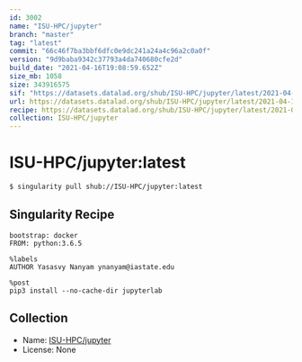 ```yaml
---
id: 3002
name: "ISU-HPC/jupyter"
branch: "master"
tag: "latest"
commit: "66c46f7ba3bbf6dfc0e9dc241a24a4c96a2c0a0f"
version: "9d9baba9342c37793a4da740680cfe2d"
build_date: "2021-04-16T19:08:59.652Z"
size_mb: 1058
size: 343916575
sif: "https://datasets.datalad.org/shub/ISU-HPC/jupyter/latest/2021-04-16-66c46f7b-9d9baba9/9d9baba9342c37793a4da740680cfe2d.simg"
url: https://datasets.datalad.org/shub/ISU-HPC/jupyter/latest/2021-04-16-66c46f7b-9d9baba9/
recipe: https://datasets.datalad.org/shub/ISU-HPC/jupyter/latest/2021-04-16-66c46f7b-9d9baba9/Singularity
collection: ISU-HPC/jupyter
---
```


# ISU-HPC/jupyter:latest

```bash
$ singularity pull shub://ISU-HPC/jupyter:latest
```

## Singularity Recipe

```singularity
bootstrap: docker
FROM: python:3.6.5

%labels
AUTHOR Yasasvy Nanyam ynanyam@iastate.edu

%post
pip3 install --no-cache-dir jupyterlab
```

## Collection

 - Name: [ISU-HPC/jupyter](https://github.com/ISU-HPC/jupyter)
 - License: None

